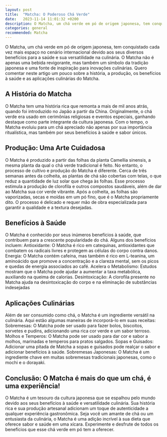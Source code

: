 ```yaml
---
layout: post
title:  "Matcha: O Poderoso Chá Verde"
date:   2023-11-14 11:01:32 +0200
description: O Matcha, um chá verde em pó de origem japonesa, tem conquistado cada vez mais espaço no cenário internacional devido aos seus diversos benefícios para a saúde e sua versatilidade na culinária.
categories: general
recommended: Matcha
---
```


O Matcha, um chá verde em pó de origem japonesa, tem conquistado cada vez mais espaço no cenário internacional devido aos seus diversos benefícios para a saúde e sua versatilidade na culinária. O Matcha não é apenas uma bebida revigorante, mas também um símbolo da tradição japonesa e uma fonte de inspiração para inovações culinárias. Quero comentar neste artigo um pouco sobre a história, a produção, os benefícios à saúde e as aplicações culinárias do Matcha.


## A História do Matcha
O Matcha tem uma história rica que remonta a mais de mil anos atrás, quando foi introduzido no Japão a partir da China. Originalmente, o chá verde era usado em cerimônias religiosas e eventos especiais, ganhando destaque como parte integrante da cultura japonesa. Com o tempo, o Matcha evoluiu para um chá apreciado não apenas por sua importância ritualística, mas também por seus benefícios à saúde e sabor únicos.


## Produção: Uma Arte Cuidadosa
O Matcha é produzido a partir das folhas da planta Camellia sinensis, a mesma planta da qual o chá verde tradicional é feito. No entanto, o processo de cultivo e produção do Matcha é diferente. Cerca de três semanas antes da colheita, as plantas de chá são cobertas com telas, o que reduz a quantidade de luz solar que chega às folhas. Esse processo estimula a produção de clorofila e outros compostos saudáveis, além de dar ao Matcha sua cor verde vibrante.
Após a colheita, as folhas são vaporizadas, secas e moídas em um pó fino, que é o Matcha propriamente dito. O processo é delicado e requer mão de obra especializada para garantir a qualidade e a textura desejadas.

## Benefícios à Saúde
O Matcha é conhecido por seus inúmeros benefícios à saúde, que contribuem para a crescente popularidade do chá. Alguns dos benefícios incluem:
Antioxidante: O Matcha é rico em catequinas, antioxidantes que combatem os radicais livres e protegem as células do corpo contra danos.
Energia: O Matcha contém cafeína, mas também é rico em L-teanina, um aminoácido que promove a concentração e a clareza mental, sem os picos e quedas de energia associados ao café.
Acelera o Metabolismo: Estudos mostram que o Matcha pode ajudar a aumentar a taxa metabólica, auxiliando na queima de calorias.
Desintoxicação: A clorofila presente no Matcha ajuda na desintoxicação do corpo e na eliminação de substâncias indesejadas

## Aplicações Culinárias
Além de ser consumido como chá, o Matcha é um ingrediente versátil na culinária. Aqui estão algumas maneiras de incorporá-lo em suas receitas:
Sobremesas: O Matcha pode ser usado para fazer bolos, biscoitos, sorvetes e pudins, adicionando uma rica cor verde e um sabor terroso.
Molhos e Temperos: O Matcha pode ser usado para dar cor e sabor a molhos, marinadas e temperos para pratos salgados.
Sopas e Guisados: Adicionar uma pitada de Matcha a sopas e guisados pode realçar o sabor e adicionar benefícios à saúde.
Sobremesas Japonesas: O Matcha é um ingrediente chave em muitas sobremesas tradicionais japonesas, como o mochi e o dorayaki.

## Conclusão: O Matcha é mais do que um chá, é uma experiência!
O Matcha é um tesouro da cultura japonesa que se espalhou pelo mundo devido aos seus benefícios à saúde e versatilidade culinária. 
Sua história rica e sua produção artesanal adicionam um toque de autenticidade a qualquer experiência gastronômica. 
Seja você um amante de chá ou um entusiasta da culinária, o Matcha é uma adição incrível à sua dieta que oferece sabor e saúde em uma xícara. 
Experimente e desfrute de todos os benefícios que esse chá verde em pó tem a oferecer.



